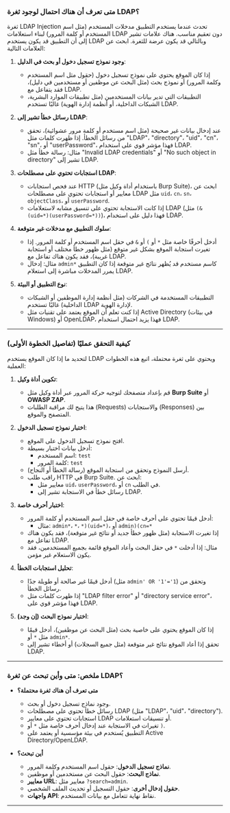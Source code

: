### متى تعرف أن هناك احتمال لوجود ثغرة LDAP؟
ثغرة LDAP Injection تحدث عندما يستخدم التطبيق مدخلات المستخدم (مثل اسم المستخدم أو كلمة المرور) لبناء استعلامات LDAP دون تعقيم مناسب. هناك علامات تشير إلى أن التطبيق قد يكون يستخدم LDAP وبالتالي قد يكون عرضة للثغرة. ابحث عن العلامات التالية:

1. **وجود نموذج تسجيل دخول أو بحث في الدليل**:
   - إذا كان الموقع يحتوي على نموذج تسجيل دخول (حقول مثل اسم المستخدم وكلمة المرور) أو نموذج بحث (مثل البحث عن موظفين أو مستخدمين في دليل)، فقد يتفاعل مع LDAP.
   - التطبيقات التي تدير بيانات المستخدمين (مثل تطبيقات الموارد البشرية، الشبكات الداخلية، أو أنظمة إدارة الهوية) غالبًا تستخدم LDAP.

2. **رسائل خطأ تشير إلى LDAP**:
   - عند إدخال بيانات غير صحيحة (مثل اسم مستخدم أو كلمة مرور عشوائية)، تحقق من رسائل الخطأ. إذا ظهرت كلمات مثل "LDAP"، "directory"، "uid"، "cn"، "sn"، أو "userPassword"، فهذا مؤشر قوي على استخدام LDAP.
   - مثال: رسالة خطأ مثل "Invalid LDAP credentials" أو "No such object in directory" تشير إلى LDAP.

3. **استجابات تحتوي على مصطلحات LDAP**:
   - عند فحص استجابات HTTP (باستخدام أداة وكيل مثل Burp Suite)، ابحث عن معايير أو استجابات تحتوي على مصطلحات LDAP مثل `uid`، `cn`، `sn`، `objectClass`، أو `userPassword`.
   - إذا كانت الاستجابة تحتوي على تنسيق مشابه لاستعلامات LDAP (مثل `(&(uid=*)(userPassword=*))`)، فهذا دليل على استخدام LDAP.

4. **سلوك التطبيق مع مدخلات غير متوقعة**:
   - أدخل أحرفًا خاصة مثل `*` أو `)` أو `&` في حقل اسم المستخدم أو كلمة المرور. إذا تغيرت استجابة الموقع بشكل غير متوقع (مثل ظهور خطأ مختلف أو استجابة غريبة)، فقد يكون هناك تفاعل مع LDAP.
   - مثال: إدخال `admin*` كاسم مستخدم قد يُظهر نتائج غير متوقعة إذا كان التطبيق يمرر المدخلات مباشرة إلى استعلام LDAP.

5. **نوع التطبيق أو البيئة**:
   - التطبيقات المستخدمة في الشركات (مثل أنظمة إدارة الموظفين أو الشبكات الداخلية) غالبًا تستخدم LDAP لإدارة الهوية.
   - إذا كنت تعلم أن الموقع يعتمد على تقنيات مثل Active Directory (في بيئات Windows) أو OpenLDAP، فهذا يزيد احتمال استخدام LDAP.

---

### كيفية التحقق عمليًا (تفاصيل الخطوة الأولى)
لتحديد ما إذا كان الموقع يستخدم LDAP ويحتوي على ثغرة محتملة، اتبع هذه الخطوات العملية:

1. **تكوين أداة وكيل**:
   - قم بإعداد متصفحك لتوجيه حركة المرور عبر أداة وكيل مثل **Burp Suite** أو **OWASP ZAP**.
   - هذا يتيح لك مراقبة الطلبات (Requests) والاستجابات (Responses) بين المتصفح والموقع.

2. **اختبار نموذج تسجيل الدخول**:
   - افتح نموذج تسجيل الدخول على الموقع.
   - أدخل بيانات اختبار بسيطة:
     - اسم المستخدم: `test`
     - كلمة المرور: `test`
   - أرسل النموذج وتحقق من استجابة الموقع (رسالة الخطأ أو النجاح).
   - راقب طلب HTTP في Burp Suite. ابحث عن:
     - معايير مثل `uid`، `userPassword`، أو `cn` في الطلب.
     - رسائل خطأ في الاستجابة تشير إلى LDAP.

3. **اختبار أحرف خاصة**:
   - أدخل قيمًا تحتوي على أحرف خاصة في حقل اسم المستخدم أو كلمة المرور:
     - مثال: `admin*`، `*`، `*)(uid=*)`، أو `admin)(cn=*`
   - إذا تغيرت الاستجابة (مثل ظهور خطأ جديد أو نتائج غير متوقعة)، فقد يكون هناك تفاعل مع LDAP.
   - مثال: إذا أدخلت `*` في حقل البحث وأعاد الموقع قائمة بجميع المستخدمين، فقد يكون الاستعلام غير مؤمن.

4. **تحليل استجابات الخطأ**:
   - أدخل قيمًا غير صالحة أو طويلة جدًا (مثل `admin' OR '1'='1`) وتحقق من رسائل الخطأ.
   - إذا ظهرت كلمات مثل "LDAP filter error" أو "directory service error"، فهذا مؤشر قوي على LDAP.

5. **اختبار نموذج البحث (إن وجد)**:
   - إذا كان الموقع يحتوي على خاصية بحث (مثل البحث عن موظفين)، أدخل قيمًا مثل `*` أو `admin*`.
   - تحقق إذا أعاد الموقع نتائج غير متوقعة (مثل جميع السجلات) أو أخطاء تشير إلى LDAP.

---

### ملخص: متى وأين تبحث عن ثغرة LDAP؟
- **متى تعرف أن هناك ثغرة محتملة؟**
  - وجود نماذج تسجيل دخول أو بحث.
  - رسائل خطأ تحتوي على مصطلحات LDAP (مثل "LDAP"، "uid"، "directory").
  - استجابات تحتوي على معايير LDAP أو تنسيقات استعلامات.
  - تغيرات في الاستجابة عند إدخال أحرف خاصة مثل `*` أو `)`.
  - التطبيق يُستخدم في بيئة مؤسسية أو يعتمد على Active Directory/OpenLDAP.

- **أين تبحث؟**
  - **نماذج تسجيل الدخول**: حقول اسم المستخدم وكلمة المرور.
  - **نماذج البحث**: حقول البحث عن مستخدمين أو موظفين.
  - **معايير URL**: معايير مثل `?search=admin`.
  - **حقول إدخال أخرى**: حقول التسجيل أو تحديث الملف الشخصي.
  - **واجهات API**: نقاط نهاية تتعامل مع بيانات المستخدم.

---
